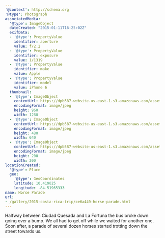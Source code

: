 ```yaml
---
'@context': http://schema.org
'@type': Photograph
associatedMedia:
  '@type': ImageObject
  dateCreated: "2015-01-11T16:25:02Z"
  exifData:
  - '@type': PropertyValue
    identifier: aperture
    value: f/2.2
  - '@type': PropertyValue
    identifier: exposure
    value: 1/1319
  - '@type': PropertyValue
    identifier: make
    value: Apple
  - '@type': PropertyValue
    identifier: model
    value: iPhone 6
  thumbnail:
  - '@type': ImageObject
    contentUrl: https://dpb587-website-us-east-1.s3.amazonaws.com/asset/gallery/2015-costa-rica-trip/ce6a440-horse-parade~1280.jpg
    encodingFormat: image/jpeg
    height: 960
    width: 1280
  - '@type': ImageObject
    contentUrl: https://dpb587-website-us-east-1.s3.amazonaws.com/asset/gallery/2015-costa-rica-trip/ce6a440-horse-parade~640w.jpg
    encodingFormat: image/jpeg
    height: 480
    width: 640
  - '@type': ImageObject
    contentUrl: https://dpb587-website-us-east-1.s3.amazonaws.com/asset/gallery/2015-costa-rica-trip/ce6a440-horse-parade~200x200.jpg
    encodingFormat: image/jpeg
    height: 200
    width: 200
locationCreated:
  '@type': Place
  geo:
    '@type': GeoCoordinates
    latitude: 10.419025
    longitude: -84.51965333
name: Horse Parade
url:
- /gallery/2015-costa-rica-trip/ce6a440-horse-parade.html
---
```


Halfway between Ciudad Quesada and La Fortuna the bus broke down going over a bump. We all had to get off while we waited for another one. Soon after, a parade of several dozen horses started trotting down the street towards us.
